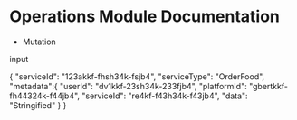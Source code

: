 # Operations Module Documentation

* Mutation

input

  {
     "serviceId": "123akkf-fhsh34k-fsjb4", "serviceType": "OrderFood", 
      "metadata":{
      "userId": "dv1kkf-23sh34k-233fjb4",
      "platformId": "gbertkkf-fh44324k-f44jb4",
      "serviceId": "re4kf-f43h34k-f43jb4",
      "data": "Stringified"
    }
}
